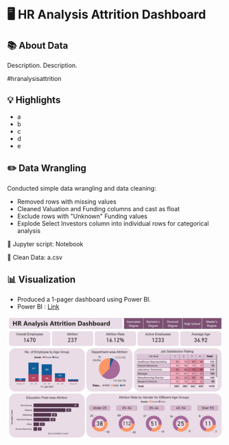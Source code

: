 # 🖥️ HR Analysis Attrition Dashboard

## 📚 About Data
Description.
Description.

#hranalysisattrition

## 💡 Highlights

- a
- b
- c
- d
- e

## ✏️ Data Wrangling
Conducted simple data wrangling and data cleaning:

- Removed rows with missing values
- Cleaned Valuation and Funding columns and cast as float
- Exclude rows with "Unknown" Funding values
- Explode Select Investors column into individual rows for categorical analysis

📍 Jupyter script: Notebook

📍 Clean Data: a.csv

## 📊 Visualization
- Produced a 1-pager dashboard using Power BI.
- Power BI : [Link](https://app.powerbi.com/view?r=eyJrIjoiZWJhODc1MGMtMjQzMS00Njc2LWE3MzQtYzI4ZWJlOTk4OWViIiwidCI6ImFjZWQ1ODNlLTRhM2ItNDJkZS05ZTQ0LTRlNWFmYTk5Yjk4YSIsImMiOjEwfQ%3D%3D)

![HR Analysis Attrition](./HR-Analysis-Attrition.jpg)
